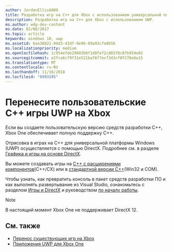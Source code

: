 ```yaml
---
author: JordanEllis6809
title: Разработка игр на C++ для Xbox с использованием универсальной платформы Windows (UWP)
description: Разработка игр на C++ для Xbox с использованием UWP.
ms.author: wdg-dev-content
ms.date: 02/08/2017
ms.topic: article
keywords: windows 10, uwp
ms.assetid: 6ae36021-94d3-43df-9e96-69a93cfe8b56
ms.localizationpriority: medium
ms.openlocfilehash: 1c954efde29603b0f1d8fef2c80378c87b954e02
ms.sourcegitcommit: e2fca6c79f31e521ba76f7ecf343cf8f278e6a15
ms.translationtype: MT
ms.contentlocale: ru-RU
ms.lasthandoff: 11/16/2018
ms.locfileid: "6993195"
---
```

# <a name="bring-custom-c-games-to-uwp-on-xbox"></a>Перенесите пользовательские C++ игры UWP на Xbox

Если вы создаете пользовательскую версию средств разработки C++, Xbox One обеспечивает полную поддержку C++. 

Отрисовка в играх на C++ для универсальной платформы Windows (UWP) осуществляется с помощью DirectX. Подробнее см. в разделе [Графика и игры на основе DirectX](https://msdn.microsoft.com/library/windows/desktop/ee663274(v=vs.85).aspx).

Вы можете создавать игры на [C++ с расширениями компонентов](https://msdn.microsoft.com/library/windows/apps/hh699871.aspx)(C++/CX) или в [стандартной версии C++](https://msdn.microsoft.com/library/windows/apps/mt592904.aspx)(Win32 и COM).

Чтобы узнать, как превратить консоль в пакет средств разработки ПО и как выполнять развертывание из Visual Studio, ознакомьтесь с разделом [Игры и DirectX](../gaming/index.md) и руководством [по началу работы](getting-started.md).

> [!NOTE]
> В настоящий момент Xbox One не поддерживает DirectX 12.


## <a name="see-also"></a>См. также
- [Перенос существующих игр на Xbox](development-lanes-landing.md)
- [Приложения UWP для Xbox One](index.md)

